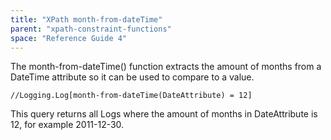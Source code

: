 ```yaml
---
title: "XPath month-from-dateTime"
parent: "xpath-constraint-functions"
space: "Reference Guide 4"
---
```

The month-from-dateTime() function extracts the amount of months from a DateTime attribute so it can be used to compare to a value.

```
//Logging.Log[month-from-dateTime(DateAttribute) = 12]

```

This query returns all Logs where the amount of months in DateAttribute is 12, for example 2011-12-30\.
